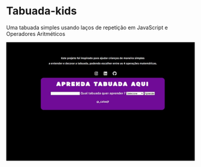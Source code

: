 # Tabuada-kids
Uma tabuada simples usando laços de repetição em JavaScript e Operadores Aritméticos

<img src="tabuada-simples.JPG" min-width="300px" max-width="300px" width="1000px" align="center" alt="Resultado Projeto">
